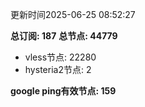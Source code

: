 更新时间2025-06-25 08:52:27

**总订阅: 187**
**总节点: 44779**
- vless节点: 22280
- hysteria2节点: 2

**google ping有效节点: 159**
